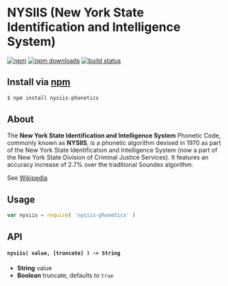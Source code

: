 # NYSIIS (New York State Identification and Intelligence System)
[![npm](http://img.shields.io/npm/v/nysiis-phonetics.svg?style=flat-quare)](https://npmjs.com/nysiis-phonetics)
[![npm downloads](http://img.shields.io/npm/dm/nysiis-phonetics.svg?style=flat-quare)](https://npmjs.com/nysiis-phonetics)
[![build status](http://img.shields.io/travis/jhermsmeier/node-nysiis-phonetics.svg?style=flat-quare)](https://travis-ci.org/jhermsmeier/node-nysiis-phonetics)

## Install via [npm](https://npmjs.com)

```sh
$ npm install nysiis-phonetics
```

## About

The **New York State Identification and Intelligence System** Phonetic Code, commonly known as **NYSIIS**, is a phonetic algorithm devised in 1970 as part of the New York State Identification and Intelligence System (now a part of the New York State Division of Criminal Justice Services). It features an accuracy increase of 2.7% over the traditional Soundex algorithm.

See [Wikipedia](https://en.wikipedia.org/wiki/New_York_State_Identification_and_Intelligence_System)

## Usage

```js
var nysiis = require( 'nysiis-phonetics' )
```

## API

#### `nysiis( value, [truncate] ) -> String`

- **String** value
- **Boolean** truncate, defaults to `true`

